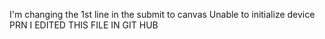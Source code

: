 I'm changing the 1st line in the submit to canvas
Unable to initialize device PRN
I EDITED THIS FILE IN GIT HUB
